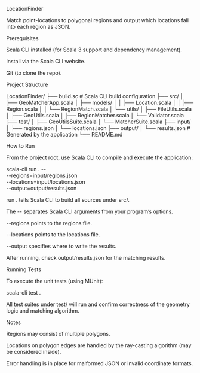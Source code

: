 LocationFinder

Match point-locations to polygonal regions and output which locations fall into each region as JSON.

Prerequisites

Scala CLI installed (for Scala 3 support and dependency management).

Install via the Scala CLI website.

Git (to clone the repo).

Project Structure

LocationFinder/
├── build.sc              # Scala CLI build configuration
├── src/
│   ├── GeoMatcherApp.scala
│   ├── models/
│   │   ├── Location.scala
│   │   ├── Region.scala
│   │   └── RegionMatch.scala
│   └── utils/
│       ├── FileUtils.scala
│       ├── GeoUtils.scala
│       ├── RegionMatcher.scala
│       └── Validator.scala
├── test/
│   ├── GeoUtilsSuite.scala
│   └── MatcherSuite.scala
├── input/
│   ├── regions.json
│   └── locations.json
├── output/
│   └── results.json     # Generated by the application
└── README.md

How to Run

From the project root, use Scala CLI to compile and execute the application:

scala-cli run . -- \
  --regions=input/regions.json \
  --locations=input/locations.json \
  --output=output/results.json

run . tells Scala CLI to build all sources under src/.

The -- separates Scala CLI arguments from your program’s options.

--regions points to the regions file.

--locations points to the locations file.

--output specifies where to write the results.

After running, check output/results.json for the matching results.

Running Tests

To execute the unit tests (using MUnit):

scala-cli test .

All test suites under test/ will run and confirm correctness of the geometry logic and matching algorithm.

Notes

Regions may consist of multiple polygons.

Locations on polygon edges are handled by the ray-casting algorithm (may be considered inside).

Error handling is in place for malformed JSON or invalid coordinate formats.
